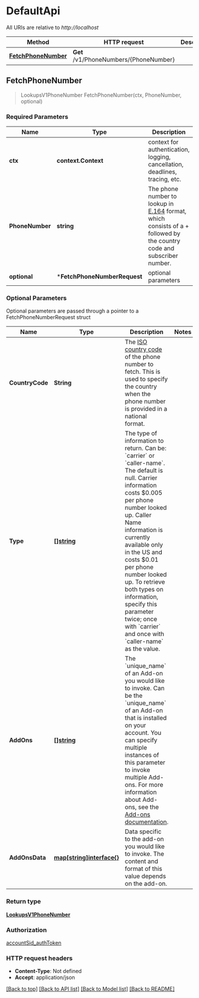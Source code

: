 # DefaultApi

All URIs are relative to *http://localhost*

Method | HTTP request | Description
------------- | ------------- | -------------
[**FetchPhoneNumber**](DefaultApi.md#FetchPhoneNumber) | **Get** /v1/PhoneNumbers/{PhoneNumber} | 



## FetchPhoneNumber

> LookupsV1PhoneNumber FetchPhoneNumber(ctx, PhoneNumber, optional)



### Required Parameters


Name | Type | Description  | Notes
------------- | ------------- | ------------- | -------------
**ctx** | **context.Context** | context for authentication, logging, cancellation, deadlines, tracing, etc.
**PhoneNumber** | **string**| The phone number to lookup in [E.164](https://www.twilio.com/docs/glossary/what-e164) format, which consists of a + followed by the country code and subscriber number. | 
 **optional** | ***FetchPhoneNumberRequest** | optional parameters | nil if no parameters

### Optional Parameters

Optional parameters are passed through a pointer to a FetchPhoneNumberRequest struct
 

Name | Type | Description  | Notes
------------- | ------------- | ------------- | -------------
**CountryCode** | **String**| The [ISO country code](https://en.wikipedia.org/wiki/ISO_3166-1_alpha-2) of the phone number to fetch. This is used to specify the country when the phone number is provided in a national format. | 
**Type** | [**[]string**](string.md)| The type of information to return. Can be: &#x60;carrier&#x60; or &#x60;caller-name&#x60;. The default is null.  Carrier information costs $0.005 per phone number looked up.  Caller Name information is currently available only in the US and costs $0.01 per phone number looked up.  To retrieve both types on information, specify this parameter twice; once with &#x60;carrier&#x60; and once with &#x60;caller-name&#x60; as the value. | 
**AddOns** | [**[]string**](string.md)| The &#x60;unique_name&#x60; of an Add-on you would like to invoke. Can be the &#x60;unique_name&#x60; of an Add-on that is installed on your account. You can specify multiple instances of this parameter to invoke multiple Add-ons. For more information about  Add-ons, see the [Add-ons documentation](https://www.twilio.com/docs/add-ons). | 
**AddOnsData** | [**map[string]interface{}**](.md)| Data specific to the add-on you would like to invoke. The content and format of this value depends on the add-on. | 

### Return type

[**LookupsV1PhoneNumber**](lookups.v1.phone_number.md)

### Authorization

[accountSid_authToken](../README.md#accountSid_authToken)

### HTTP request headers

- **Content-Type**: Not defined
- **Accept**: application/json

[[Back to top]](#) [[Back to API list]](../README.md#documentation-for-api-endpoints)
[[Back to Model list]](../README.md#documentation-for-models)
[[Back to README]](../README.md)

